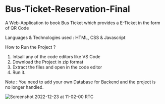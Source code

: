 # Bus-Ticket-Reservation-Final
A Web-Application to book Bus Ticket which provides a  E-Ticket  in the form of QR Code

Languages & Technologies used  : HTML, CSS &  Javascript

How to Run the Project ?
1. Intsall any of the code editors like VS Code
3. Download the Project in zip format
4. Extract the files and open in the code editor
5. Run it.

Note : You need to add your own Database for Backend and the project is no longer handled.

![Screenshot 2022-12-23 at 11-02-00 RTC](https://user-images.githubusercontent.com/86014789/220590033-accf310f-32ec-4f13-82a6-c0db61e0b353.png)
